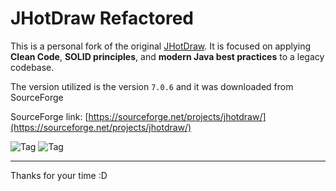 # JHotDraw Refactored

This is a personal fork of the original [JHotDraw](http://www.jhotdraw.org/). It is focused on applying **Clean Code**, **SOLID principles**, and **modern Java best practices** to a legacy codebase.

The version utilized is the version `7.0.6` and it was downloaded from SourceForge

SourceForge link: [https://sourceforge.net/projects/jhotdraw/](https://sourceforge.net/projects/jhotdraw/)

![Tag](https://img.shields.io/badge/Study%20Material-429CF5)
![Tag](https://img.shields.io/badge/Status-On_going-orange)

---

Thanks for your time :D
